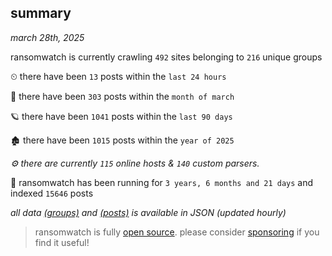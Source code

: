 
## summary
_march 28th, 2025_

ransomwatch is currently crawling `492` sites belonging to `216` unique groups

⏲ there have been `13` posts within the `last 24 hours`

🦈 there have been `303` posts within the `month of march`

🪐 there have been `1041` posts within the `last 90 days`

🏚 there have been `1015` posts within the `year of 2025`

_⚙️ there are currently `115` online hosts & `140` custom parsers._

🦕 ransomwatch has been running for `3 years, 6 months and 21 days` and indexed `15646` posts

_all data  [(groups)](http://ransomwhat.telemetry.ltd/groups) and [(posts)](http://ransomwhat.telemetry.ltd/posts) is available in JSON (updated hourly)_

> ransomwatch is fully [open source](https://github.com/joshhighet/ransomwatch#ransomwatch--). please consider [sponsoring](https://github.com/sponsors/joshhighet) if you find it useful!
